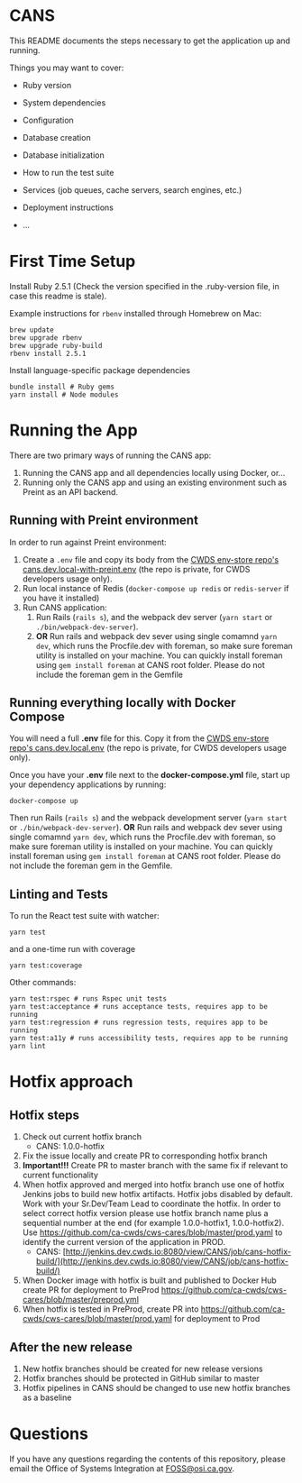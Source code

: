 # CANS

This README documents the steps necessary to get the
application up and running.

Things you may want to cover:

* Ruby version

* System dependencies

* Configuration

* Database creation

* Database initialization

* How to run the test suite

* Services (job queues, cache servers, search engines, etc.)

* Deployment instructions

* ...
# First Time Setup

Install Ruby 2.5.1 (Check the version specified in the .ruby-version file, in case this readme is stale).

Example instructions for `rbenv` installed through Homebrew on Mac:

```
brew update
brew upgrade rbenv
brew upgrade ruby-build
rbenv install 2.5.1
```

Install language-specific package dependencies

```
bundle install # Ruby gems
yarn install # Node modules
```

# Running the App

There are two primary ways of running the CANS app:

1. Running the CANS app and all dependencies locally using Docker, or...
2. Running only the CANS app and using an existing environment such as Preint as an API backend.

## Running with Preint environment

In order to run against Preint environment: 
1. Create a `.env` file and copy its body from the [CWDS env-store repo's cans.dev.local-with-preint.env](https://github.com/ca-cwds/env-store/blob/master/envs/cans/cans.dev.local-with-preint.env) (the repo is private, for CWDS developers usage only).
2. Run local instance of Redis (`docker-compose up redis` or `redis-server` if you have it installed)
3. Run CANS application: 
    1. Run Rails (`rails s`), and the webpack dev server (`yarn start` or `./bin/webpack-dev-server`).
    2. **OR** Run rails and webpack dev sever using single comamnd `yarn dev`, which runs the Procfile.dev with foreman, so make sure foreman utility is installed on your machine. You can quickly install foreman using `gem install foreman` at CANS root folder. Please do not include the foreman gem in the Gemfile

## Running everything locally with Docker Compose

You will need a full **.env** file for this.
Copy it from the [CWDS env-store repo's cans.dev.local.env](https://github.com/ca-cwds/env-store/blob/master/envs/cans/cans.dev.local.env) (the repo is private, for CWDS developers usage only).

Once you have your **.env** file next to the **docker-compose.yml** file, start up your dependency applications by running:

```docker-compose up```

Then run Rails (`rails s`) and the webpack development server (`yarn start` or `./bin/webpack-dev-server`). **OR** Run rails and webpack dev sever using single comamnd `yarn dev`, which runs the Procfile.dev with foreman, so make sure foreman utility is installed on your machine. You can quickly install foreman using `gem install foreman` at CANS root folder. Please do not include the foreman gem in the Gemfile.

## Linting and Tests

To run the React test suite with watcher:

```yarn test```

and a one-time run with coverage

```yarn test:coverage```

Other commands:

```
yarn test:rspec # runs Rspec unit tests
yarn test:acceptance # runs acceptance tests, requires app to be running
yarn test:regression # runs regression tests, requires app to be running
yarn test:a11y # runs accessibility tests, requires app to be running
yarn lint
```

# Hotfix approach
## Hotfix steps

1. Check out current hotfix branch
	* CANS: 1.0.0-hotfix
2. Fix the issue locally and create PR to сorresponding hotfix branch
3. **Important!!!** Create PR to master branch with the same fix if relevant to current functionality
3. When hotfix approved and merged into hotfix branch use one of hotfix Jenkins jobs to build new hotfix artifacts. Hotfix jobs disabled by default. Work with your Sr.Dev/Team Lead to coordinate the hotfix. In order to select correct hotfix version please use hotfix branch name plus a sequential number at the end (for example 1.0.0-hotfix1, 1.0.0-hotfix2). Use https://github.com/ca-cwds/cws-cares/blob/master/prod.yaml to identify the current version of the application in PROD.
	* CANS: [http://jenkins.dev.cwds.io:8080/view/CANS/job/cans-hotfix-build/](http://jenkins.dev.cwds.io:8080/view/CANS/job/cans-hotfix-build/)
4. When Docker image with hotfix is built and published to Docker Hub create PR for deployment to PreProd https://github.com/ca-cwds/cws-cares/blob/master/preprod.yml
5. When hotfix is tested in PreProd, create PR into https://github.com/ca-cwds/cws-cares/blob/master/prod.yaml for deployment to Prod 
 
## After the new release
1. New hotfix branches should be created for new release versions
2. Hotfix branches should be protected in GitHub similar to master
3. Hotfix pipelines in CANS should be changed to use new hotfix branches as a baseline

# Questions

If you have any questions regarding the contents of this repository, please email the Office of Systems Integration at FOSS@osi.ca.gov.
